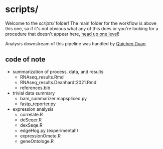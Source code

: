 
# scripts/

Welcome to the *scripts/* folder! The main folder for the workflow is above this one, so if it's not obvious what any of this does or you're looking for a procedure that doesn't appear here, [head up one level](https://github.com/csoeder/VolkanLab_BehaviorGenetics)!

Analysis downstream of this pipeline was handled by [Quichen Duan](https://github.com/csoeder/VolkanLab_BehaviorGenetics/tree/master/quichen_duan). 

## code of note 

- summarization of process, data, and results
    - RNAseq_results.Rmd
    - RNAseq_results.Deanhardt2021.Rmd
    - references.bib
- trivial data summary
    - bam_summarizer.mapspliced.py
    - fastp_reporter.py
- expression analysis
    - correlate.R
    - deSeqer.R
    - dexSeqe.R
    - edgeHog.py (experimental!)
    - expressionOmete.R
    - geneOntologe.R

